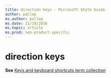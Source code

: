 ```yaml
---
title: direction keys - Microsoft Style Guide
author: pallep
ms.author: pallep
ms.date: 11/19/2016
ms.topic: article
ms.prod: non-product-specific
---
```


# direction keys

**See** [Keys and keyboard shortcuts term collection](/style-guide/a-z-word-list-term-collections/term-collections/keys-keyboard-shortcuts)
